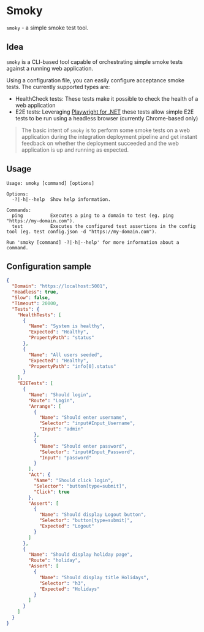 # Smoky

`smoky` - a simple smoke test tool.

## Idea

`smoky` is a CLI-based tool capable of orchestrating simple smoke tests against a running web application.

Using a configuration file, you can easily configure acceptance smoke tests. The currently supported types are:

- HealthCheck tests: These tests make it possible to check the health of a web application
- E2E tests: Leveraging [Playwright for .NET](https://playwright.dev/dotnet/) these tests allow simple E2E tests to be run using a headless browser (currently Chrome-based only)

> The basic intent of `smoky` is to perform some smoke tests on a web application during the integration deployment pipeline and get instant feedback on whether the deployment succeeded and the web application is up and running as expected.

## Usage

```console
Usage: smoky [command] [options]

Options:
  -?|-h|--help  Show help information.

Commands:
  ping          Executes a ping to a domain to test (eg. ping "https://my-domain.com").
  test          Executes the configured test assertions in the config tool (eg. test config.json -d "https://my-domain.com").

Run 'smoky [command] -?|-h|--help' for more information about a command.
```

## Configuration sample

```json
{
  "Domain": "https://localhost:5001",
  "Headless": true,
  "Slow": false,
  "Timeout": 20000,
  "Tests": {
    "HealthTests": [
      {
        "Name": "System is healthy",
        "Expected": "Healthy",
        "PropertyPath": "status"
      },
      {
        "Name": "All users seeded",
        "Expected": "Healthy",
        "PropertyPath": "info[0].status"
      }
    ],
    "E2ETests": [
      {
        "Name": "Should login",
        "Route": "Login",
        "Arrange": [
          {
            "Name": "Should enter username",
            "Selector": "input#Input_Username",
            "Input": "admin"
          },
          {
            "Name": "Should enter password",
            "Selector": "input#Input_Password",
            "Input": "password"
          }
        ],
        "Act": {
          "Name": "Should click login",
          "Selector": "button[type=submit]",
          "Click": true
        },
        "Assert": [
          {
            "Name": "Should display Logout button",
            "Selector": "button[type=submit]",
            "Expected": "Logout"
          }
        ]
      },
      {
        "Name": "Should display holiday page",
        "Route": "holiday",
        "Assert": [
          {
            "Name": "Should display title Holidays",
            "Selector": "h3",
            "Expected": "Holidays"
          }
        ]
      }
    ]
  }
}
```
